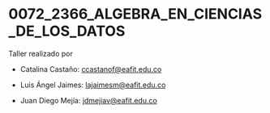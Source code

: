 # 0072_2366_ALGEBRA_EN_CIENCIAS_DE_LOS_DATOS

Taller realizado por 

- Catalina Castaño: ccastanof@eafit.edu.co
  
- Luis Ángel Jaimes: lajaimesm@eafit.edu.co
  
- Juan Diego Mejía: jdmejiav@eafit.edu.co
